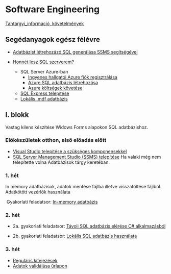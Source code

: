 # Software Engineering

[Tantargyi_informació, követelmények](./tantargyi_informaciok/)

## Segédanyagok egész félévre


- [Adatbázist létrehozázó SQL generálása SSMS segítségével](./knowledge_base/sql_generalasa_ssms-bol_adatbazis_letrehozasara/)

- [Honnét lesz SQL szerverem?](./knowledge_base/honnet_lesz_sql_szerverem/)

  - SQL Server Azure-ban
    - [Ingyenes hallgatói Azure fiók regisztrálása](/ingyenes_hallgatoi_azure_fiok_regisztralasa/)
    - [Azure SQL adatbázis létrehozása](./knowledge_base/azure_sql_adatbazis_letrehozasa_2022/)
    - [Azure költségek követése](./knowledge_base/azure_costs/)
  - [SQL Express telepítése](./knowledge_base/sql_server_sajat_gepre/)
  - [Lokális .mdf adatbázis](./knowledge_base/lokalis_adatbazis_visual_studioban/)

  
## I. blokk

Vastag kilens készítése Widows Forms alapokon SQL adatbázishoz. 

### Előkészületek otthon, első előadás előtt

- [Visual Studio telepítése a szükséges komponensekkel](./vsinstall/)
- [SQL Server Management Studio (SSMS) telepítése](/common/ssms_install/) Ha valaki még nem telepítette volna Adatbázisok tárgy keretéban.  

### 1. hét 

In memory adatbázisok, adatok mentése fájlba illetve visszatöltése fájlból. Adatkötött vezérlők használata	

​	Gyakorlati feladatsor: [In-memory adatbázis ](./1_gyak_in_memory_adatbazis/)


### 2. hét 

- 2a. gyakorlati feladatsor: [Távoli SQL adatbázis elérése C# alkalmazásból](./2a_gyak_tavoli_adatbazis_visual_studioban/)

- 2b. gyakorlati feladatsor: [Lokális SQL adatbázis használata](./2b_gyak_lokalis_adatbazis_visual_studioban/)

### 3. hét


- [Reguláris kifejezések](./3_elm_regularis_kifejezesek/)
- [Adatok validálása űrlapon](./3_gyak_adatok_validalasa_urlapon/)


